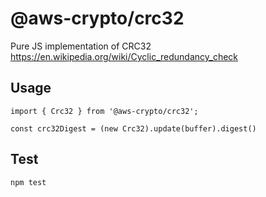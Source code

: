 # @aws-crypto/crc32

Pure JS implementation of CRC32 https://en.wikipedia.org/wiki/Cyclic_redundancy_check

## Usage

```
import { Crc32 } from '@aws-crypto/crc32';

const crc32Digest = (new Crc32).update(buffer).digest()

```

## Test

`npm test`
